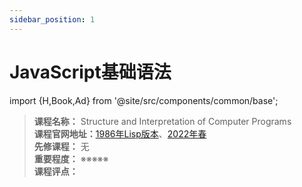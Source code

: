 ```yaml
---
sidebar_position: 1
---
```


# JavaScript基础语法

import {H,Book,Ad} from '@site/src/components/common/base';




>**课程名称：** Structure and Interpretation of Computer Programs  
**课程官网地址：**[1986年Lisp版本](https://inst.eecs.berkeley.edu/~cs61c/su21/)、[2022年春](https://cs61c.org/sp22/)  
**先修课程：** 无  
**重要程度：** ※※※※※  
**课程评点：** 




<Comment></Comment>
